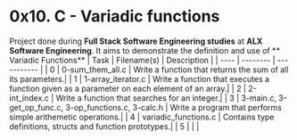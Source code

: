 #  0x10. C - Variadic functions
 Project done during **Full Stack Software Engineering studies** at **ALX Software Engineering**. It aims to demonstrate the definition and use of ** Variadic Functions**
| Task | Filename(s) | Description |
| ---- | -------- | ----------- |
| 0 | 0-sum_them_all.c | Write a function that returns the sum of all its parameters.|
| 1 | 1-array_iterator.c | Write a function that executes a function given as a parameter on each element of an array.|
| 2 | 2-int_index.c | Write a function that searches for an integer.|
| 3 | 3-main.c, 3-get_op_func.c, 3-op_functions.c, 3-calc.h | Write a program that performs simple arithemetic operations.|
| 4 | variadic_functions.c | Contains type definitions, structs and function prototypes.|
| 5 |  | |
